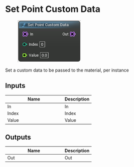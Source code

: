 # Set Point Custom Data

<div align="left" data-full-width="false">

<figure><img src="Set_Point_Custom_Data.png" alt=""><figcaption></figcaption></figure>

</div>

Set a custom data to be passed to the material, per instance

## Inputs

<table>
<thead><tr><th width="170">Name</th><th>Description</th></tr></thead>
<tbody>
<tr><td>In</td><td>In</td></tr>
<tr><td>Index</td><td>Index</td></tr>
<tr><td>Value</td><td>Value</td></tr>
</tbody>
</table>

## Outputs

<table>
<thead><tr><th width="170">Name</th><th>Description</th></tr></thead>
<tbody>
<tr><td>Out</td><td>Out</td></tr>
</tbody>
</table>